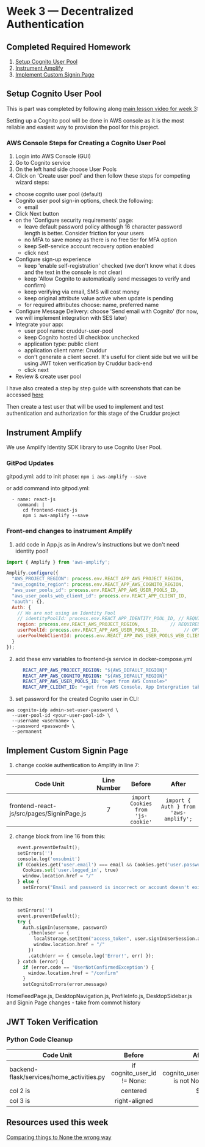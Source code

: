 # Week 3 — Decentralized Authentication

## Completed Required Homework
1. [Setup Cognito User Pool](#setup-cognito-user-pool)
2. [Instrument Amplify](#instrument-amplify)
3. [Implement Custom Signin Page](#implement-custom-signin-page)

## Setup Cognito User Pool
This is part was completed by following along [main lesson video for week 3](https://www.youtube.com/watch?v=9obl7rVgzJw&list=PLBfufR7vyJJ7k25byhRXJldB5AiwgNnWv&index=40):

Setting up a Cognito pool will be done in AWS console as it is the most reliable and easiest way to provision the pool for this project.

### AWS Console Steps for Creating a Cognito User Pool
1. Login into AWS Console (GUI)
2. Go to Cognito service
3. On the left hand side choose User Pools
4. Click on 'Create user pool' and then follow these steps for competing wizard steps:
- choose cognito user pool (default)
- Cognito user pool sign-in options, check the following:
    - email
- Click Next button
- on the 'Configure security requirements' page:
    - leave default  password policy although 16 character password length is better. Consider friction for your users
    - no MFA to save money as there is no free tier for MFA option
    - keep Self-service account recovery option enabled
    - click next
-  Configure sign-up experience
    - keep 'enable self-registration' checked (we don't know what it does and the text in the console is not clear)
    - keep 'Allow Cognito to automatically send messages to verify and confirm)
    - keep verifying via email, SMS will cost money
    - keep original attribute value active when update is pending
    - for required attributes choose: name, preferred name
- Configure Message Delivery: choose 'Send email with Cognito' (for now, we will implement integration with SES later)
- Integrate your app:
   - user pool name: cruddur-user-pool
   - keep Cognito hosted UI checkbox unchecked
   - application type: public client
   - application client name: Cruddur
   - don't generate a client secret. It's useful for client side but we will be using JWT token verification by Cruddur back-end  
   - click next 
- Review & create user pool   

I have also created a step by step guide with screenshots that can be accessed [here](https://olley.hashnode.dev/how-to-create-aws-cognito-user-pool) 

Then create a test user that will be used to implement and test authentication and authorization for this stage of the Cruddur project

## Instrument Amplify
We use Amplify Identity SDK library to use Cognito User Pool.

### GitPod Updates 

gitpod.yml: add to init phase:
```npm i aws-amplify --save```

or add command into gitpod.yml:
```
  - name: react-js
    command: |
      cd frontend-react-js
      npm i aws-amplify --save
```
### Front-end changes to instrument Amplify
1. add code in App.js as in Andrew's instructions but we don't need identity pool!
```js
import { Amplify } from 'aws-amplify';

Amplify.configure({
  "AWS_PROJECT_REGION": process.env.REACT_APP_AWS_PROJECT_REGION,
  "aws_cognito_region": process.env.REACT_APP_AWS_COGNITO_REGION,
  "aws_user_pools_id": process.env.REACT_APP_AWS_USER_POOLS_ID,
  "aws_user_pools_web_client_id": process.env.REACT_APP_CLIENT_ID,
  "oauth": {},
  Auth: {
    // We are not using an Identity Pool
    // identityPoolId: process.env.REACT_APP_IDENTITY_POOL_ID, // REQUIRED - Amazon Cognito Identity Pool ID
    region: process.env.REACT_AWS_PROJECT_REGION,           // REQUIRED - Amazon Cognito Region
    userPoolId: process.env.REACT_APP_AWS_USER_POOLS_ID,         // OPTIONAL - Amazon Cognito User Pool ID
    userPoolWebClientId: process.env.REACT_APP_AWS_USER_POOLS_WEB_CLIENT_ID,   // OPTIONAL - Amazon Cognito Web Client ID (26-char alphanumeric string)
  }
});
```
2. add these env variables to frontend-js service in docker-compose.yml
```yml
      REACT_APP_AWS_PROJECT_REGION: "${AWS_DEFAULT_REGION}"
      REACT_APP_AWS_COGNITO_REGION: "${AWS_DEFAULT_REGION}"
      REACT_APP_AWS_USER_POOLS_ID: "<get from AWS Console>"
      REACT_APP_CLIENT_ID: "<get from AWS Console, App Intergration tab>"
```
3. set password for the created Cognito user in CLI:
```
aws cognito-idp admin-set-user-password \
  --user-pool-id <your-user-pool-id> \
  --username <username> \
  --password <password> \
  --permanent
```

## Implement Custom Signin Page

1. change cookie authentication to Amplify in line 7:

| Code Unit  | Line Number     |     Before      |  After  |
|------------|:---------------:|:---------------:|:-------:|
| frontend-react-js/src/pages/SigninPage.js|7|```import Cookies from 'js-cookie'```|``` import { Auth } from 'aws-amplify'; ```|

2. change block from line 16 from this:
```python
    event.preventDefault();
    setErrors('')
    console.log('onsubmit')
    if (Cookies.get('user.email') === email && Cookies.get('user.password') === password){
      Cookies.set('user.logged_in', true)
      window.location.href = "/"
    } else {
      setErrors("Email and password is incorrect or account doesn't exist")
```
to this:
```python
    setErrors('')
    event.preventDefault();
    try {
      Auth.signIn(username, password)
        .then(user => {
          localStorage.setItem("access_token", user.signInUserSession.accessToken.jwtToken)
          window.location.href = "/"
        })
        .catch(err => { console.log('Error!', err) });
    } catch (error) {
      if (error.code == 'UserNotConfirmedException') {
        window.location.href = "/confirm"
      }
      setCognitoErrors(error.message)
```

HomeFeedPage.js, DesktopNavigation.js, ProfileInfo.js, DesktopSidebar.js and Signin Page changes - take from commot history

## JWT Token Verification

### Python Code Cleanup
| Code Unit  |     Before      |  After |
|----------|:-------------:|------:|
| backend-flask/services/home_activities.py|  if cognito_user_id != None: | if cognito_user_id is not None: |
| col 2 is |    centered   |   $12 |
| col 3 is | right-aligned |    $1 |

## Resources used this week
[Comparing things to None the wrong way](https://docs.quantifiedcode.com/python-anti-patterns/readability/comparison_to_none.html)

